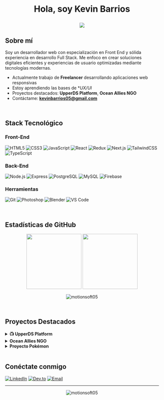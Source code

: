 # <p align="center">Hola, soy Kevin Barrios</p>

<p align="center">
  <a href="https://github.com/DenverCoder1/readme-typing-svg">
    <img src="https://readme-typing-svg.herokuapp.com?lines=Desarrollador+Front+End;Apasionado+por+la+Programación;Siempre+Aprendiendo&center=true&width=500&height=50"/>
  </a>
</p>

## Sobre mí


Soy un desarrollador web con especialización en Front End y sólida experiencia en desarrollo Full Stack. Me enfoco en crear soluciones digitales eficientes y experiencias de usuario optimizadas mediante tecnologías modernas.

-  Actualmente trabajo de **Freelancer** desarrollando aplicaciones web responsivas
-  Estoy aprendiendo las bases de **UX/UI*
-  Proyectos destacados: **UpperDS Platform**, **Ocean Allies NGO**
-  Contáctame: **kevinbarrios05@gmail.com**

<br>

## Stack Tecnológico

### Front-End
![HTML5](https://img.shields.io/badge/HTML5-E34F26?style=for-the-badge&logo=html5&logoColor=white)
![CSS3](https://img.shields.io/badge/CSS3-1572B6?style=for-the-badge&logo=css3&logoColor=white)
![JavaScript](https://img.shields.io/badge/JavaScript-F7DF1E?style=for-the-badge&logo=javascript&logoColor=black)
![React](https://img.shields.io/badge/React-20232A?style=for-the-badge&logo=react&logoColor=61DAFB)
![Redux](https://img.shields.io/badge/Redux-593D88?style=for-the-badge&logo=redux&logoColor=white)
![Next.js](https://img.shields.io/badge/Next.js-000000?style=for-the-badge&logo=nextdotjs&logoColor=white)
![TailwindCSS](https://img.shields.io/badge/Tailwind_CSS-38B2AC?style=for-the-badge&logo=tailwind-css&logoColor=white)
![TypeScript](https://img.shields.io/badge/TypeScript-007ACC?style=for-the-badge&logo=typescript&logoColor=white)

### Back-End
![Node.js](https://img.shields.io/badge/Node.js-43853D?style=for-the-badge&logo=node.js&logoColor=white)
![Express](https://img.shields.io/badge/Express-000000?style=for-the-badge&logo=express&logoColor=white)
![PostgreSQL](https://img.shields.io/badge/PostgreSQL-316192?style=for-the-badge&logo=postgresql&logoColor=white)
![MySQL](https://img.shields.io/badge/MySQL-00000F?style=for-the-badge&logo=mysql&logoColor=white)
![Firebase](https://img.shields.io/badge/Firebase-FFCA28?style=for-the-badge&logo=firebase&logoColor=black)

### Herramientas
![Git](https://img.shields.io/badge/GIT-E44C30?style=for-the-badge&logo=git&logoColor=white)
![Photoshop](https://img.shields.io/badge/Adobe_Photoshop-31A8FF?style=for-the-badge&logo=adobe-photoshop&logoColor=black)
![Blender](https://img.shields.io/badge/Blender-%23F5792A.svg?style=for-the-badge&logo=blender&logoColor=white)
![VS Code](https://img.shields.io/badge/VS_Code-007ACC?style=for-the-badge&logo=visual-studio-code&logoColor=white)

<br>

## Estadísticas de GitHub

<p align="center">
  <img height="180em" src="https://github-readme-stats-eight-theta.vercel.app/api?username=motionsoft05&show_icons=true&theme=algolia&include_all_commits=true&count_private=true"/>
  <img height="180em" src="https://github-readme-stats-eight-theta.vercel.app/api/top-langs/?username=motionsoft05&layout=compact&langs_count=8&theme=algolia&include_all_commits=true&count_private=true"/>
</p>

<p align="center">
  <img src="https://github-profile-trophy.vercel.app/?username=motionsoft05&theme=algolia&column=3&margin-w=15&margin-h=15" alt="motionsoft05" />
</p>

<br>

## Proyectos Destacados



<details>
<summary><b>📺 UpperDS Platform</b></summary>

### Descripción

UpperDS es una plataforma web de señalización digital (Digital Signage) que permite a los usuarios gestionar y exhibir contenido multimedia en pantallas digitales. El sistema está diseñado principalmente para hoteles, centros de eventos y espacios comerciales, donde se requiere mostrar información de eventos, publicidad y contenido personalizado en tiempo real.

### Características Principales

- **Gestión de Múltiples Pantallas**: Soporte para dos tipos de pantallas:
  - **Pantalla Salón**: Muestra información detallada sobre un único evento, ideal para la entrada de salas de conferencias.
  - **Pantalla Directorio**: Exhibe múltiples eventos en formato resumido, perfecta para lobbies y áreas comunes.

- **Sistema de Usuarios y Roles**:
  - Panel de administración para gestionar usuarios, suscripciones y permisos.
  - Roles diferenciados para administradores y clientes.

- **Sistema de Licencias**:
  - Modelo de suscripción con diversos planes (Gratis, Estándar, Profesional).
  - Gestión de fechas de inicio y expiración de licencias.

- **Personalización Avanzada**:
  - Personalización de colores, fuentes y logos por cliente.
  - Soporte para carga de imágenes y videos publicitarios.
  - Control de tiempos de visualización para contenido publicitario.

- **Integración con Servicios Externos**:
  - API de clima en tiempo real.
  - Soporte para fuentes RSS.
  - Generación automática de códigos QR para información móvil.

- **Gestión de Eventos**:
  - Creación, edición y eliminación de eventos con información detallada.
  - Programación temporal automática de eventos.
  - Asignación de eventos a pantallas específicas.

- **Facturación y Datos Fiscales**:
  - Gestión de información fiscal para facturación.
  - Registro de transacciones.

### Tecnologías Utilizadas

- **Frontend**:
  - **React**: Biblioteca principal para desarrollo de interfaces.
  - **Next.js**: Framework React para renderizado y optimización.
  - **Tailwind CSS**: Framework de utilidades CSS para diseño adaptable.
  - **Keen-Slider**: Biblioteca para implementación de carruseles interactivos.
  - **React-Select**: Componentes avanzados para selección de opciones.

- **Backend y Servicios**:
  - **Firebase**: 
    - Firestore: Base de datos NoSQL para almacenamiento de datos.
    - Authentication: Sistema de autenticación y gestión de usuarios.
    - Storage: Almacenamiento de archivos multimedia.
  - **APIs RESTful**: Integración con servicios externos mediante Axios.
  - **EmailJS**: Servicio para envío de correos electrónicos desde el frontend.

- **Herramientas de Desarrollo**:
  - **UUID**: Generación de identificadores únicos.
  - **Moment.js**: Manejo y formateo de fechas.
  - **React Context API**: Gestión de estado global de la aplicación.

### Arquitectura del Sistema

El sistema sigue una arquitectura moderna de aplicación web con separación clara entre frontend y servicios backend:

1. **Interfaz de Usuario**: Desarrollada con React y Next.js, proporciona una experiencia fluida tanto para usuarios finales como para administradores.

2. **Gestión de Estado**: Utiliza React Context y estados locales para manejar la lógica de la aplicación.

3. **Servicios de Firebase**: Proporciona autenticación, base de datos y almacenamiento en la nube.

4. **Integraciones API**: Conecta con servicios externos para clima, RSS y otras funcionalidades.

### Despliegue y Hosting

La aplicación está diseñada para ser desplegada en entornos modernos de hosting, con soporte para:

- **Vercel**: Despliegue automatizado para el frontend Next.js.
- **Firebase Hosting**: Alternativa para hosting de aplicaciones web.
- **CI/CD**: Integración continua para actualizaciones automáticas.

### Beneficios para el Cliente

- **Flexibilidad**: Control total sobre el contenido mostrado en sus pantallas digitales.
- **Automatización**: Programación temporal de eventos y contenido.
- **Personalización**: Adaptación de la apariencia según la identidad corporativa.
- **Escalabilidad**: Capacidad para crecer desde una pantalla simple hasta un sistema complejo de señalización.
- **Facilidad de Uso**: Interfaz intuitiva que no requiere conocimientos técnicos avanzados.

</details>

<details>
<summary><b> Ocean Allies NGO</b></summary>
<p>
Proyecto grupal académico desarrollado durante mi tiempo en Henry Bootcamp. Trabajamos en equipo con metodologías ágiles para crear una plataforma para una ONG dedicada a la conservación de océanos.
</p>
<p><b>Tecnologías:</b> React, Redux, Node.js, Express, PostgreSQL</p>
</details>
<details>
<summary><b> Proyecto Pokémon</b></summary>
<p>
Aplicación interactiva que permite a los usuarios explorar información sobre Pokémon, filtrar por características y crear nuevos Pokémon personalizados.
</p>
<p><b>Tecnologías:</b> React, Redux.js, styled-components</p>
</details>

<br>

##  Conéctate conmigo
[![LinkedIn](https://img.shields.io/badge/LinkedIn-0077B5?style=for-the-badge&logo=linkedin&logoColor=white)](https://linkedin.com/in/kevin-barrios-developer)
[![Dev.to](https://img.shields.io/badge/dev.to-0A0A0A?style=for-the-badge&logo=devdotto&logoColor=white)](https://dev.to/motionsoft05)
[![Email](https://img.shields.io/badge/Email-D14836?style=for-the-badge&logo=gmail&logoColor=white)](mailto:kevinbarrios05@gmail.com)

---

<p align="center">
  <img src="https://komarev.com/ghpvc/?username=motionsoft05&label=Visitas%20al%20perfil&color=0e75b6&style=flat" alt="motionsoft05" />
</p>
